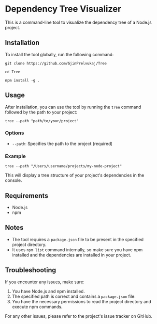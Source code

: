 # Dependency Tree Visualizer

This is a command-line tool to visualize the dependency tree of a Node.js project.

## Installation

To install the tool globally, run the following command:

`git clone https://github.com/GjinPrelvukaj/Tree`

`cd Tree`

`npm install -g .`

## Usage

After installation, you can use the tool by running the `tree` command followed by the path to your project:

`tree --path "path/to/your/project"`

### Options

- `--path`: Specifies the path to the project (required)

### Example

`tree --path "/Users/username/projects/my-node-project"`

This will display a tree structure of your project's dependencies in the console.

## Requirements

- Node.js
- npm

## Notes

- The tool requires a `package.json` file to be present in the specified project directory.
- It uses `npm list` command internally, so make sure you have npm installed and the dependencies are installed in your project.

## Troubleshooting

If you encounter any issues, make sure:

1. You have Node.js and npm installed.
2. The specified path is correct and contains a `package.json` file.
3. You have the necessary permissions to read the project directory and execute npm commands.

For any other issues, please refer to the project's issue tracker on GitHub.
